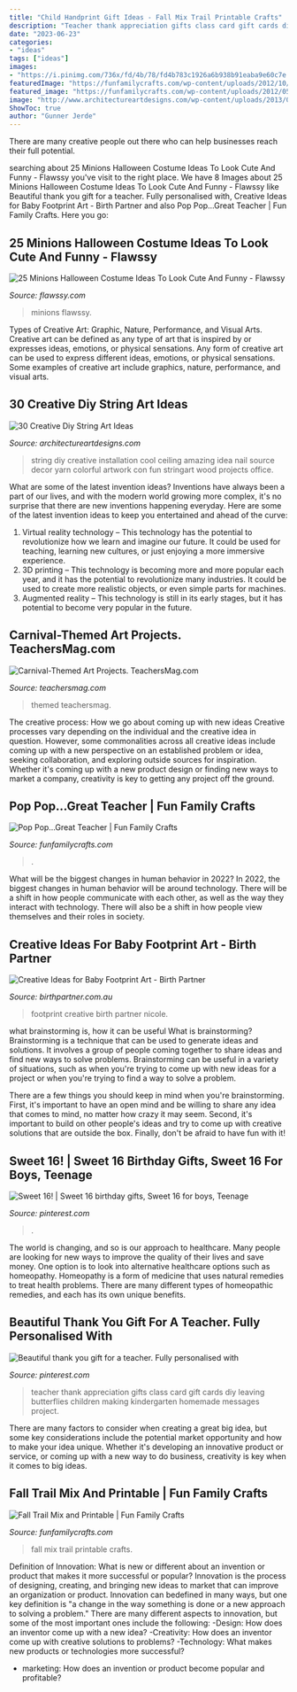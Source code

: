 ```yaml
---
title: "Child Handprint Gift Ideas - Fall Mix Trail Printable Crafts"
description: "Teacher thank appreciation gifts class card gift cards diy leaving butterflies children making kindergarten homemade messages project"
date: "2023-06-23"
categories:
- "ideas"
tags: ["ideas"]
images:
- "https://i.pinimg.com/736x/fd/4b/78/fd4b783c1926a6b938b91eaba9e60c7e.jpg"
featuredImage: "https://funfamilycrafts.com/wp-content/uploads/2012/10/Fall-Trail-Mix-with-FREE-printable.jpg"
featured_image: "https://funfamilycrafts.com/wp-content/uploads/2012/05/pop-pop.jpg"
image: "http://www.architectureartdesigns.com/wp-content/uploads/2013/08/1727.jpg"
ShowToc: true
author: "Gunner Jerde"
---
```



There are many creative people out there who can help businesses reach their full potential.

	

		
searching about 25 Minions Halloween Costume Ideas To Look Cute And Funny - Flawssy you've visit to the right place. We have 8 Images about 25 Minions Halloween Costume Ideas To Look Cute And Funny - Flawssy like Beautiful thank you gift for a teacher. Fully personalised with, Creative Ideas for Baby Footprint Art - Birth Partner and also Pop Pop…Great Teacher | Fun Family Crafts. Here you go:
		
    
## 25 Minions Halloween Costume Ideas To Look Cute And Funny - Flawssy

<img loading=lazy src="https://www.flawssy.com/wp-content/uploads/2016/06/Pinterest-Minion-Halloween-Costume.jpg" onerror="this.onerror=null;this.src='https://tse2.mm.bing.net/th?id=OIP.koPcHEsbOLJfAvjru2k7rgHaJ6&amp;pid=15.1';" alt="25 Minions Halloween Costume Ideas To Look Cute And Funny - Flawssy">

_Source: flawssy.com_

>minions flawssy. 

	

Types of Creative Art: Graphic, Nature, Performance, and Visual Arts.
Creative art can be defined as any type of art that is inspired by or expresses ideas, emotions, or physical sensations. Any form of creative art can be used to express different ideas, emotions, or physical sensations. Some examples of creative art include graphics, nature, performance, and visual arts.

    
## 30 Creative Diy String Art Ideas

<img loading=lazy src="http://www.architectureartdesigns.com/wp-content/uploads/2013/08/1727.jpg" onerror="this.onerror=null;this.src='https://tse4.mm.bing.net/th?id=OIP.VB3p9J9CeI039HXZVZ_GFgHaLm&amp;pid=15.1';" alt="30 Creative Diy String Art Ideas">

_Source: architectureartdesigns.com_

>string diy creative installation cool ceiling amazing idea nail source decor yarn colorful artwork con fun stringart wood projects office. 

	

What are some of the latest invention ideas?
Inventions have always been a part of our lives, and with the modern world growing more complex, it's no surprise that there are new inventions happening everyday. Here are some of the latest invention ideas to keep you entertained and ahead of the curve: 
1. Virtual reality technology – This technology has the potential to revolutionize how we learn and imagine our future. It could be used for teaching, learning new cultures, or just enjoying a more immersive experience. 
2. 3D printing – This technology is becoming more and more popular each year, and it has the potential to revolutionize many industries. It could be used to create more realistic objects, or even simple parts for machines. 
3. Augmented reality – This technology is still in its early stages, but it has potential to become very popular in the future.

    
## Carnival-Themed Art Projects. TeachersMag.com

<img loading=lazy src="http://teachersmag.com/wp-content/uploads/2020/08/popcorn-craft.jpg" onerror="this.onerror=null;this.src='https://tse1.mm.bing.net/th?id=OIP.6aq-l086mm941J0vBFFoYgHaJ4&amp;pid=15.1';" alt="Carnival-Themed Art Projects. TeachersMag.com">

_Source: teachersmag.com_

>themed teachersmag. 

	

The creative process: How we go about coming up with new ideas
Creative processes vary depending on the individual and the creative idea in question. However, some commonalities across all creative ideas include coming up with a new perspective on an established problem or idea, seeking collaboration, and exploring outside sources for inspiration. Whether it's coming up with a new product design or finding new ways to market a company, creativity is key to getting any project off the ground.

    
## Pop Pop…Great Teacher | Fun Family Crafts

<img loading=lazy src="https://funfamilycrafts.com/wp-content/uploads/2012/05/pop-pop.jpg" onerror="this.onerror=null;this.src='https://tse3.mm.bing.net/th?id=OIP.WsLWz0cG321lA4WlVrns_QHaMk&amp;pid=15.1';" alt="Pop Pop…Great Teacher | Fun Family Crafts">

_Source: funfamilycrafts.com_

>. 

	

What will be the biggest changes in human behavior in 2022?
In 2022, the biggest changes in human behavior will be around technology. There will be a shift in how people communicate with each other, as well as the way they interact with technology. There will also be a shift in how people view themselves and their roles in society.

    
## Creative Ideas For Baby Footprint Art - Birth Partner

<img loading=lazy src="https://birthpartner.com.au/wp-content/uploads/2016/05/baby-footprint-art-7.jpg" onerror="this.onerror=null;this.src='https://tse3.mm.bing.net/th?id=OIP.Pk7GM5rZwBsyXKMrMwuAJQHaGl&amp;pid=15.1';" alt="Creative Ideas for Baby Footprint Art - Birth Partner">

_Source: birthpartner.com.au_

>footprint creative birth partner nicole. 

	

what brainstorming is, how it can be useful
What is brainstorming?
Brainstorming is a technique that can be used to generate ideas and solutions. It involves a group of people coming together to share ideas and find new ways to solve problems. Brainstorming can be useful in a variety of situations, such as when you're trying to come up with new ideas for a project or when you're trying to find a way to solve a problem.

There are a few things you should keep in mind when you're brainstorming. First, it's important to have an open mind and be willing to share any idea that comes to mind, no matter how crazy it may seem. Second, it's important to build on other people's ideas and try to come up with creative solutions that are outside the box. Finally, don't be afraid to have fun with it!

    
## Sweet 16! | Sweet 16 Birthday Gifts, Sweet 16 For Boys, Teenage

<img loading=lazy src="https://i.pinimg.com/736x/fd/4b/78/fd4b783c1926a6b938b91eaba9e60c7e.jpg" onerror="this.onerror=null;this.src='https://tse2.mm.bing.net/th?id=OIP.y3iuFIzaoyOmBN3e7MLIWwHaNL&amp;pid=15.1';" alt="Sweet 16! | Sweet 16 birthday gifts, Sweet 16 for boys, Teenage">

_Source: pinterest.com_

>. 

	

The world is changing, and so is our approach to healthcare. Many people are looking for new ways to improve the quality of their lives and save money. One option is to look into alternative healthcare options such as homeopathy. Homeopathy is a form of medicine that uses natural remedies to treat health problems. There are many different types of homeopathic remedies, and each has its own unique benefits.

    
## Beautiful Thank You Gift For A Teacher. Fully Personalised With

<img loading=lazy src="https://i.pinimg.com/736x/54/96/3c/54963c3c5766e4a515bf1e6b50bb4fbc--leaving-presents-collaborative-art-projects.jpg" onerror="this.onerror=null;this.src='https://tse3.mm.bing.net/th?id=OIP.PBuwEVAPcz73G1C-pfFFrgHaJ6&amp;pid=15.1';" alt="Beautiful thank you gift for a teacher. Fully personalised with">

_Source: pinterest.com_

>teacher thank appreciation gifts class card gift cards diy leaving butterflies children making kindergarten homemade messages project. 

	

There are many factors to consider when creating a great big idea, but some key considerations include the potential market opportunity and how to make your idea unique. Whether it's developing an innovative product or service, or coming up with a new way to do business, creativity is key when it comes to big ideas.

    
## Fall Trail Mix And Printable | Fun Family Crafts

<img loading=lazy src="https://funfamilycrafts.com/wp-content/uploads/2012/10/Fall-Trail-Mix-with-FREE-printable.jpg" onerror="this.onerror=null;this.src='https://tse2.mm.bing.net/th?id=OIP.J3sNE4FFxQ1a5EA3cUtI4wHaLG&amp;pid=15.1';" alt="Fall Trail Mix and Printable | Fun Family Crafts">

_Source: funfamilycrafts.com_

>fall mix trail printable crafts. 

	

Definition of Innovation: What is new or different about an invention or product that makes it more successful or popular?
Innovation is the process of designing, creating, and bringing new ideas to market that can improve an organization or product. Innovation can bedefined in many ways, but one key definition is "a change in the way something is done or a new approach to solving a problem." 
There are many different aspects to innovation, but some of the most important ones include the following: 
-Design: How does an inventor come up with a new idea? 
-Creativity: How does an inventor come up with creative solutions to problems? 
-Technology: What makes new products or technologies more successful? 
- marketing: How does an invention or product become popular and profitable?


